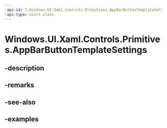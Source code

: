 ```yaml
---
-api-id: T:Windows.UI.Xaml.Controls.Primitives.AppBarButtonTemplateSettings
-api-type: winrt class
---
```


<!-- Class syntax.
public class AppBarButtonTemplateSettings : DependencyObject, DependencyObject
-->

# Windows.UI.Xaml.Controls.Primitives.AppBarButtonTemplateSettings

## -description

## -remarks

## -see-also

## -examples

